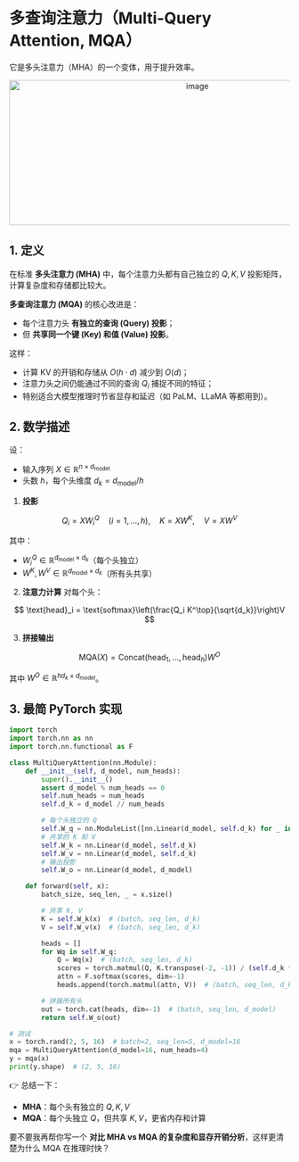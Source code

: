 # 多查询注意力（Multi-Query Attention, MQA）

它是多头注意力（MHA）的一个变体，用于提升效率。  
<div align="center">
<img width="660" height="260" alt="image" src="https://github.com/user-attachments/assets/27daf7ab-99a9-4cf7-853c-682ac6baf531" />
</div>


## 1. 定义

在标准 **多头注意力 (MHA)** 中，每个注意力头都有自己独立的 $Q, K, V$ 投影矩阵，计算复杂度和存储都比较大。

**多查询注意力 (MQA)** 的核心改进是：

* 每个注意力头 **有独立的查询 (Query) 投影**；
* 但 **共享同一个键 (Key) 和值 (Value) 投影**。

这样：

* 计算 KV 的开销和存储从 $O(h \cdot d)$ 减少到 $O(d)$；
* 注意力头之间仍能通过不同的查询 $Q_i$ 捕捉不同的特征；
* 特别适合大模型推理时节省显存和延迟（如 PaLM、LLaMA 等都用到）。



## 2. 数学描述

设：

* 输入序列 $X \in \mathbb{R}^{n \times d_{\text{model}}}$
* 头数 $h$，每个头维度 $d_k = d_{\text{model}} / h$

1. **投影**

$$
Q_i = X W_i^Q \quad (i=1,\dots,h), \quad K = X W^K, \quad V = X W^V
$$

其中：

* $W_i^Q \in \mathbb{R}^{d_{\text{model}} \times d_k}$（每个头独立）
* $W^K, W^V \in \mathbb{R}^{d_{\text{model}} \times d_k}$（所有头共享）

2. **注意力计算**
   对每个头：

$$
\text{head}_i = \text{softmax}\left(\frac{Q_i K^\top}{\sqrt{d_k}}\right)V
$$

3. **拼接输出**

$$
\text{MQA}(X) = \text{Concat}(\text{head}_1,\dots,\text{head}_h) W^O
$$

其中 $W^O \in \mathbb{R}^{hd_k \times d_{\text{model}}}$。



## 3. 最简 PyTorch 实现

```python
import torch
import torch.nn as nn
import torch.nn.functional as F

class MultiQueryAttention(nn.Module):
    def __init__(self, d_model, num_heads):
        super().__init__()
        assert d_model % num_heads == 0
        self.num_heads = num_heads
        self.d_k = d_model // num_heads

        # 每个头独立的 Q
        self.W_q = nn.ModuleList([nn.Linear(d_model, self.d_k) for _ in range(num_heads)])
        # 共享的 K 和 V
        self.W_k = nn.Linear(d_model, self.d_k)
        self.W_v = nn.Linear(d_model, self.d_k)
        # 输出投影
        self.W_o = nn.Linear(d_model, d_model)

    def forward(self, x):
        batch_size, seq_len, _ = x.size()

        # 共享 K, V
        K = self.W_k(x)  # (batch, seq_len, d_k)
        V = self.W_v(x)  # (batch, seq_len, d_k)

        heads = []
        for Wq in self.W_q:
            Q = Wq(x)  # (batch, seq_len, d_k)
            scores = torch.matmul(Q, K.transpose(-2, -1)) / (self.d_k ** 0.5)
            attn = F.softmax(scores, dim=-1)
            heads.append(torch.matmul(attn, V))  # (batch, seq_len, d_k)

        # 拼接所有头
        out = torch.cat(heads, dim=-1)  # (batch, seq_len, d_model)
        return self.W_o(out)

# 测试
x = torch.rand(2, 5, 16)  # batch=2, seq_len=5, d_model=16
mqa = MultiQueryAttention(d_model=16, num_heads=4)
y = mqa(x)
print(y.shape)  # (2, 5, 16)
```



👉 总结一下：

* **MHA**：每个头有独立的 $Q,K,V$
* **MQA**：每个头独立 $Q$，但共享 $K,V$，更省内存和计算



要不要我再帮你写一个 **对比 MHA vs MQA 的复杂度和显存开销分析**，这样更清楚为什么 MQA 在推理时快？

